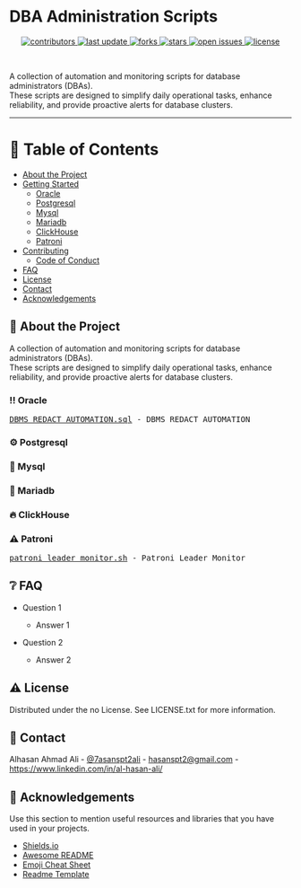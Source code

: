 # DBA Administration Scripts

<div align="center">
  
<!-- Badges -->
<p>
  <a href="https://github.com/RezarLO/dba-administration-scripts/graphs/contributors">
    <img src="https://img.shields.io/github/contributors/RezarLO/dba-administration-scripts" alt="contributors" />
  </a>
  <a href="">
    <img src="https://img.shields.io/github/last-commit/RezarLO/dba-administration-scripts" alt="last update" />
  </a>
  <a href="https://github.com/RezarLO/dba-administration-scripts/network/members">
    <img src="https://img.shields.io/github/forks/RezarLO/dba-administration-scripts" alt="forks" />
  </a>
  <a href="https://github.com/RezarLO/dba-administration-scripts/stargazers">
    <img src="https://img.shields.io/github/stars/RezarLO/dba-administration-scripts" alt="stars" />
  </a>
  <a href="https://github.com/RezarLO/dba-administration-scripts/issues/">
    <img src="https://img.shields.io/github/issues/RezarLO/dba-administration-scripts" alt="open issues" />
  </a>
  <a href="https://github.com/RezarLO/dba-administration-scripts/blob/master/LICENSE">
    <img src="https://img.shields.io/github/license/RezarLO/dba-administration-scripts.svg" alt="license" />
  </a>
</p>
   
</div>

<br />

A collection of automation and monitoring scripts for database administrators (DBAs).  
These scripts are designed to simplify daily operational tasks, enhance reliability, and provide proactive alerts for database clusters.

---

<!-- Table of Contents -->
# :notebook_with_decorative_cover: Table of Contents

- [About the Project](#star2-about-the-project)
- [Getting Started](#toolbox-getting-started)
  * [Oracle](#bangbang-Oracle)
  * [Postgresql](#gear-Postgresql)
  * [Mysql](#test_tube-Mysql)
  * [Mariadb](#running-Mariadb)
  * [ClickHouse](#fire-ClickHouse)
  * [Patroni](#warning-Patroni)
- [Contributing](#wave-contributing)
  * [Code of Conduct](#scroll-code-of-conduct)
- [FAQ](#grey_question-faq)
- [License](#warning-license)
- [Contact](#handshake-contact)
- [Acknowledgements](#gem-acknowledgements)



<!-- About the Project -->
## :star2: About the Project
A collection of automation and monitoring scripts for database administrators (DBAs).  
These scripts are designed to simplify daily operational tasks, enhance reliability, and provide proactive alerts for database clusters.


<!-- Oracle -->
### :bangbang: Oracle

<pre>
<a href='https://github.com/RezarLO/dba-administration-scripts/blob/main/Oracle/DBMS_REDACT_AUTOMATION.sql'>DBMS_REDACT_AUTOMATION.sql</a> - DBMS_REDACT AUTOMATION
</pre>

<!-- Postgresql -->
### :gear: Postgresql


<!-- Mysql -->
### :test_tube: Mysql


<!-- Mariadb -->
### :running: Mariadb


<!-- ClickHouse -->
### :fire: ClickHouse


<!-- Patroni -->
### :warning: Patroni

<pre>
<a href='https://github.com/RezarLO/dba-administration-scripts/blob/main/Patroni/patroni_leader_monitor.sh'>patroni_leader_monitor.sh</a> - Patroni Leader Monitor
</pre>



<!-- FAQ -->
## :grey_question: FAQ

- Question 1

  + Answer 1

- Question 2

  + Answer 2


<!-- License -->
## :warning: License

Distributed under the no License. See LICENSE.txt for more information.


<!-- Contact -->
## :handshake: Contact

Alhasan Ahmad Ali - [@7asanspt2ali](https://x.com/7asanspt2ali) - hasanspt2@gmail.com - https://www.linkedin.com/in/al-hasan-ali/



<!-- Acknowledgments -->
## :gem: Acknowledgements

Use this section to mention useful resources and libraries that you have used in your projects.

 - [Shields.io](https://shields.io/)
 - [Awesome README](https://github.com/matiassingers/awesome-readme)
 - [Emoji Cheat Sheet](https://github.com/ikatyang/emoji-cheat-sheet/blob/master/README.md#travel--places)
 - [Readme Template](https://github.com/othneildrew/Best-README-Template)



